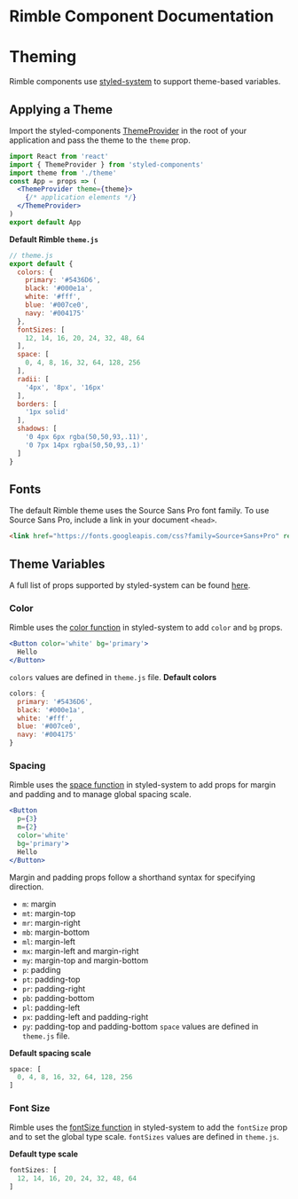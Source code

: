 # Rimble Component Documentation

<!-- STORY -->

# Theming
Rimble components use [styled-system](https://github.com/jxnblk/styled-system) to support theme-based variables.

## Applying a Theme
 Import the styled-components [ThemeProvider](https://www.styled-components.com/docs/advanced#theming) in the root of your application and pass the theme to the `theme` prop.

```jsx
import React from 'react'
import { ThemeProvider } from 'styled-components'
import theme from './theme'
const App = props => (
  <ThemeProvider theme={theme}>
    {/* application elements */}
  </ThemeProvider>
)
export default App
```

**Default Rimble `theme.js`**
```jsx
// theme.js
export default {
  colors: {
    primary: '#5436D6',
    black: '#000e1a',
    white: '#fff',
    blue: '#007ce0',
    navy: '#004175'
  },
  fontSizes: [
    12, 14, 16, 20, 24, 32, 48, 64
  ],
  space: [
    0, 4, 8, 16, 32, 64, 128, 256
  ],
  radii: [
    '4px', '8px', '16px'
  ],
  borders: [
    '1px solid'
  ],
  shadows: [
    '0 4px 6px rgba(50,50,93,.11)',
    '0 7px 14px rgba(50,50,93,.1)'
  ]
}
```

## Fonts
The default Rimble theme uses the Source Sans Pro font family. To use Source Sans Pro, include a link in your document `<head>`.

```html
<link href="https://fonts.googleapis.com/css?family=Source+Sans+Pro" rel="stylesheet">
```

## Theme Variables
A full list of props supported by styled-system can be found [here](http://jxnblk.com/styled-system/table/).
### Color
Rimble uses the [color function](https://github.com/jxnblk/styled-system/blob/master/docs/api.md#color) in styled-system to add `color` and `bg` props.

```jsx
<Button color='white' bg='primary'>
  Hello
</Button>
```

`colors` values are defined in `theme.js` file.
**Default colors**
```jsx
colors: {
  primary: '#5436D6',
  black: '#000e1a',
  white: '#fff',
  blue: '#007ce0',
  navy: '#004175'
}
```

### Spacing
Rimble uses the [space function](https://github.com/jxnblk/styled-system/blob/master/docs/api.md#space) in styled-system to add props for margin and padding and to manage global spacing scale.
```jsx
<Button
  p={3}
  m={2}
  color='white'
  bg='primary'>
  Hello
</Button>
```

Margin and padding props follow a shorthand syntax for specifying direction.
- `m`:  margin
- `mt`: margin-top
- `mr`: margin-right
- `mb`: margin-bottom
- `ml`: margin-left
- `mx`: margin-left and margin-right
- `my`: margin-top and margin-bottom
- `p`:  padding
- `pt`: padding-top
- `pr`: padding-right
- `pb`: padding-bottom
- `pl`: padding-left
- `px`: padding-left and padding-right
- `py`: padding-top and padding-bottom
`space` values are defined in `theme.js` file.

**Default spacing scale**
```jsx
space: [
  0, 4, 8, 16, 32, 64, 128, 256
]
```

### Font Size
Rimble uses the [fontSize function](https://github.com/jxnblk/styled-system/blob/master/docs/api.md#fontsize) in styled-system to add the `fontSize` prop and to set the global type scale.
`fontSizes` values are defined in `theme.js`.

**Default type scale**
```jsx
fontSizes: [
  12, 14, 16, 20, 24, 32, 48, 64
]
```

